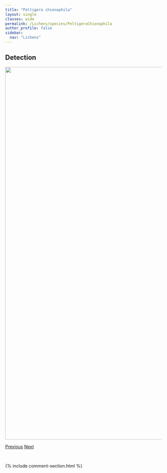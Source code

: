 ```yaml
---
title: "Peltigera chionophila"
layout: single
classes: wide
permalink: /Lichens/species/PeltigeraChionophila
author_profile: false
sidebar:
  nav: "Lichens"
---
```


<h2>Detection</h2>

<a href="https://drive.google.com/uc?export=view&id=1GR3IL21qFM5uPMsPpVVaB8bAH4wS5QEO">
<img src="https://drive.google.com/uc?export=view&id=1GR3IL21qFM5uPMsPpVVaB8bAH4wS5QEO" height = "1200" width = "800">
</a>


<a href="/DevelopmentWebsite/Lichens/species/PeltigeraCastanea" class="pagination--pager" title="Peltigera castanea">Previous</a> <a href="/DevelopmentWebsite/Lichens/species/PeltigeraCinnamomea" class="pagination--pager" title="Peltigera cinnamomea">Next</a>

<p>&nbsp;</p>

{% include comment-section.html %}
